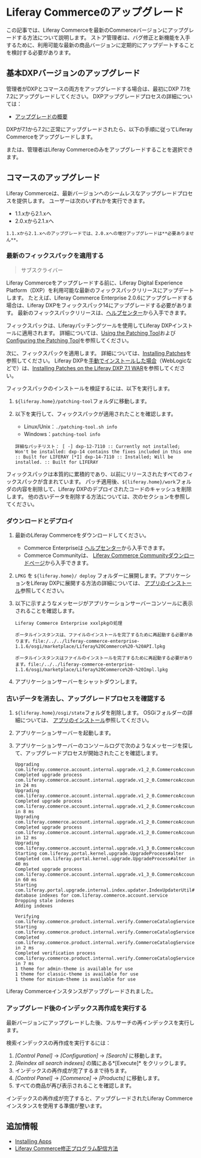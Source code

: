 # Liferay Commerceのアップグレード

この記事では、Liferay Commerceを最新のCommerceバージョンにアップグレードする方法について説明します。 ストア管理者は、バグ修正と新機能を入手するために、利用可能な最新の商品バージョンに定期的にアップデートすることを検討する必要があります。

## 基本DXPバージョンのアップグレード

管理者がDXPとコマースの両方をアップグレードする場合は、最初にDXP 7.1を7.2にアップグレードしてください。 DXPアップグレードプロセスの詳細については：

  - [アップグレードの概要](https://learn.liferay.com/dxp/7.x/en/installation-and-upgrades/upgrading-liferay-dxp/upgrade-basics/upgrade-overview.html)

DXPが7.1から7.2に正常にアップグレードされたら、以下の手順に従ってLiferay Commerceをアップグレードします。

または、管理者はLiferay Commerceのみをアップグレードすることを選択できます。

## コマースのアップグレード

Liferay Commerceは、最新バージョンへのシームレスなアップグレードプロセスを提供します。 ユーザーは次のいずれかを実行できます。

  - 1.1.xから2.1.xへ
  - 2.0.xから2.1.xへ

<!-- end list -->

```{tip}
1.1.xから2.1.xへのアップグレードでは、2.0.xへの増分アップグレードは**必要ありません**。
```

### 最新のフィックスパックを適用する

> サブスクライバー

Liferay Commerceをアップグレードする前に、Liferay Digital Experience Platform（DXP）を利用可能な最新のフィックスパックリリースにアップデートします。 たとえば、Liferay Commerce Enterprise 2.0.6にアップグレードする場合は、Liferay DXPをフィックスパック14にアップグレードする必要があります。 最新のフィックスパックリリースは、[ヘルプセンター](https://customer.liferay.com/downloads)から入手できます。

フィックスパックは、Liferayパッチングツールを使用してLiferay DXPインストールに適用されます。 詳細については、[Using the Patching Tool](https://help.liferay.com/hc/articles/360018176551-Using-the-Patching-Tool)および[Configuring the Patching Tool](https://help.liferay.com/hc/articles/360018176611-Configuring-the-Patching-Tool)を参照してください。

次に、フィックスパックを適用します。 詳細については、[Installing Patches](https://help.liferay.com/hc/en-us/articles/360028810512-Installing-Patches)を参照してください。 Liferay DXPを[手動でインストールした場合](https://help.liferay.com/hc/articles/360017896672-Installing-Liferay-DXP-Manually-)（WebLogicなどで）は、[Installing Patches on the Liferay DXP 7.1 WAR](https://help.liferay.com/hc/articles/360018176651-Installing-patches-on-the-Liferay-DXP-7-1-WAR)を参照してください。

フィックスパックのインストールを検証するには、以下を実行します。

1.  `${liferay.home}/patching-tool`フォルダに移動します。

2.  以下を実行して、フィックスパックが適用されたことを確認します。

      - Linux/Unix：`./patching-tool.sh info`
      - Windows：`patching-tool info`
    
    <!-- end list -->
    
        詳細なパッチリスト： [ -] dxp-12-7110 :: Currently not installed; Won't be installed: dxp-14 contains the fixes included in this one :: Built for LIFERAY [*I] dxp-14-7110 :: Installed; Will be installed. :: Built for LIFERAY

フィックスパックは本質的に累積的であり、以前にリリースされたすべてのフィックスパックが含まれています。 パッチ適用後、`${liferay.home}/work`フォルダの内容を削除して、Liferay DXPのデプロイされたコードのキャッシュを削除します。 他の古いデータを削除する方法については、次のセクションを参照してください。

### ダウンロードとデプロイ

1.  最新のLiferay Commerceをダウンロードしてください。

      - Commerce Enterpriseは [ヘルプセンター](https://customer.liferay.com/downloads?p_p_id=com_liferay_osb_customer_downloads_display_web_DownloadsDisplayPortlet&_com_liferay_osb_customer_downloads_display_web_DownloadsDisplayPortlet_productAssetCategoryId=118190997&_com_liferay_osb_customer_downloads_display_web_DownloadsDisplayPortlet_fileTypeAssetCategoryId=118191001)から入手できます。
      - Commerce Communityは、 [Liferay Commerce Communityダウンロードページ](https://www.liferay.com/downloads-community)から入手できます。

2.  `LPKG` を `${liferay.home}/ deploy` フォルダーに展開します。アプリケーションをLiferay DXPに展開する方法の詳細については、 [アプリのインストール](https://learn.liferay.com/dxp/7.x/en/system-administration/installing-and-managing-apps/installing-apps.html)参照してください。

3.  以下に示すようなメッセージがアプリケーションサーバーコンソールに表示されることを確認します。

        Liferay Commerce Enterprise xxxlpkgの処理

        ポータルインスタンスは、ファイルのインストールを完了するために再起動する必要があります。file:/../../liferay-commerce-enterprise-1.1.6/osgi/marketplace/Liferay%20Commerce%20-%20API.lpkg

        ポータルインスタンスはファイルのインストールを完了するために再起動する必要があります。file:/../../liferay-commerce-enterprise-1.1.6/osgi/marketplace/Liferay%20Commerce%20-%20Impl.lpkg

4.  アプリケーションサーバーをシャットダウンします。

### 古いデータを消去し、アップグレードプロセスを確認する

1.  `${liferay.home}/osgi/state`フォルダを削除します。 OSGiフォルダーの詳細については、 [アプリのインストール](https://learn.liferay.com/dxp/7.x/en/system-administration/installing-and-managing-apps/installing-apps.html)参照してください。

2.  アプリケーションサーバーを起動します。

3.  アプリケーションサーバーのコンソールログで次のようなメッセージを探して、アップグレードプロセスが開始されたことを確認します。
   
        Upgrading com.liferay.commerce.account.internal.upgrade.v1_2_0.CommerceAccountGroupCommerceAccountRelUpgradeProcess
        Completed upgrade process com.liferay.commerce.account.internal.upgrade.v1_2_0.CommerceAccountGroupCommerceAccountRelUpgradeProcess in 24 ms
        Upgrading com.liferay.commerce.account.internal.upgrade.v1_2_0.CommerceAccountGroupRelUpgradeProcess
        Completed upgrade process com.liferay.commerce.account.internal.upgrade.v1_2_0.CommerceAccountGroupRelUpgradeProcess in 8 ms
        Upgrading com.liferay.commerce.account.internal.upgrade.v1_2_0.CommerceAccountGroupUpgradeProcess
        Completed upgrade process com.liferay.commerce.account.internal.upgrade.v1_2_0.CommerceAccountGroupUpgradeProcess in 12 ms
        Upgrading com.liferay.commerce.account.internal.upgrade.v1_3_0.CommerceAccountNameUpgradeProcess
        Starting com.liferay.portal.kernel.upgrade.UpgradeProcess#alter
        Completed com.liferay.portal.kernel.upgrade.UpgradeProcess#alter in 40 ms
        Completed upgrade process com.liferay.commerce.account.internal.upgrade.v1_3_0.CommerceAccountNameUpgradeProcess in 60 ms
        Starting com.liferay.portal.upgrade.internal.index.updater.IndexUpdaterUtil#updateIndexes#Updating database indexes for com.liferay.commerce.account.service
        Dropping stale indexes
        Adding indexes
       
        Verifying com.liferay.commerce.product.internal.verify.CommerceCatalogServiceVerifyProcess
        Starting com.liferay.commerce.product.internal.verify.CommerceCatalogServiceVerifyProcess#verifyMasterCommerceCatalog
        Completed com.liferay.commerce.product.internal.verify.CommerceCatalogServiceVerifyProcess#verifyMasterCommerceCatalog in 2 ms
        Completed verification process com.liferay.commerce.product.internal.verify.CommerceCatalogServiceVerifyProcess in 7 ms
        1 theme for admin-theme is available for use
        1 theme for classic-theme is available for use
        1 theme for minium-theme is available for use

Liferay Commerceインスタンスがアップグレードされました。

### アップグレード後のインデックス再作成を実行する

最新バージョンにアップグレードした後、フルサーチの再インデックスを実行します。

検索インデックスの再作成を実行するには：

1.  *[Control Panel]* → *[Configuration]* → *[Search]* に移動します。
2.  *[Reindex all search indexes]* の隣にある*[Execute]* をクリックします。
3.  インデックスの再作成が完了するまで待ちます。
4.  *[Control Panel]* → *[Commerce]* → *[Products]* に移動します。
5.  すべての商品が再び表示されることを確認します。

インデックスの再作成が完了すると、アップグレードされたLiferay Commerceインスタンスを使用する準備が整います。

## 追加情報

  - [Installing Apps](https://learn.liferay.com/dxp/7.x/en/system-administration/installing-and-managing-apps/installing-apps.html)
  - [Liferay Commerce修正プログラム配信方法](../get-help/commerce-enterprise-support/liferay-commerce-fix-delivery-method.md)

